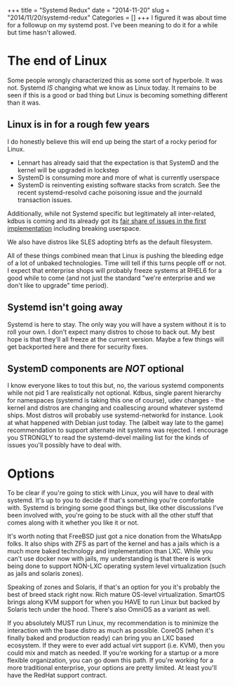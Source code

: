 +++
title = "Systemd Redux"
date = "2014-11-20"
slug = "2014/11/20/systemd-redux"
Categories = []
+++
I figured it was about time for a followup on my systemd post. I've been meaning to do it for a while but time hasn't allowed.
<!-- more -->

# The end of Linux
Some people wrongly characterized this as some sort of hyperbole. It was not. Systemd *IS* changing what we know as Linux today.
It remains to be seen if this is a good or bad thing but Linux is becoming something different than it was.

## Linux is in for a rough few years
I do honestly believe this will end up being the start of a rocky period for Linux.

- Lennart has already said that the expectation is that SystemD and the kernel will be upgraded in lockstep
- SystemD is consuming more and more of what is currently userspace
- SystemD is reinventing existing software stacks from scratch. See the recent systemd-resolvd cache poisoning issue and the journald transaction issues.

Additionally, while not Systemd specific but legitimately all inter-related, kdbus is coming and its already got its [fair share of issues in the first implementation](https://lkml.org/lkml/2014/10/29/854) including breaking userspace.

We also have distros like SLES adopting btrfs as the default filesystem.

All of these things combined mean that Linux is pushing the bleeding edge of a lot of unbaked technologies. Time will tell if this turns people off or not. I expect that enterprise shops will probably freeze systems at RHEL6 for a good while to come (and not just the standard "we're enterprise and we don't like to upgrade" time period).

## Systemd isn't going away
Systemd is here to stay. The only way you will have a system without it is to roll your own. I don't expect many distros to chose to back out. My best hope is that they'll all freeze at the current version. Maybe a few things will get backported here and there for security fixes.

## SystemD components are *NOT* optional
I know everyone likes to tout this but, no, the various systemd components while not pid 1 are realistically not optional. Kdbus, single parent hierarchy for namespaces (systemd is taking this one of course), udev changes - the kernel and distros are changing and coallescing around whatever systemd ships. Most distros will probably use systemd-networkd for instance. Look at what happened with Debian just today. The (albeit way late to the game) recommendation to support alternate init systems was rejected. I encourage you STRONGLY to read the systemd-devel mailing list for the kinds of issues you'll possibly have to deal with.

# Options
To be clear if you're going to stick with Linux, you will have to deal with systemd. It's up to you to decide if that's something you're comfortable with. Systemd is bringing some good things but, like other discussions I've been involved with, you're going to be stuck with all the other stuff that comes along with it whether you like it or not.

It's worth noting that FreeBSD just got a nice donation from the WhatsApp folks. It also ships with ZFS as part of the kernel and has a jails which is a much more baked technology and implementation than LXC. While you can't use docker now with jails, my understanding is that there is work being done to support NON-LXC operating system level virtualization (such as jails and solaris zones).

Speaking of zones and Solaris, if that's an option for you it's probably the best of breed stack right now. Rich mature OS-level virtualization. SmartOS brings along KVM support for when you HAVE to run Linux but backed by Solaris tech under the hood. There's also OmniOS as a variant as well.

If you absolutely MUST run Linux, my recommendation is to minimize the interaction with the base distro as much as possible. CoreOS (when it's finally baked and production ready) can bring you an LXC based ecosystem. If they were to ever add actual virt support (i.e. KVM), then you could mix and match as needed. If you're working for a startup or a more flexible organization, you can go down this path. If you're working for a more traditional enterprise, your options are pretty limited. At least you'll have the RedHat support contract.
